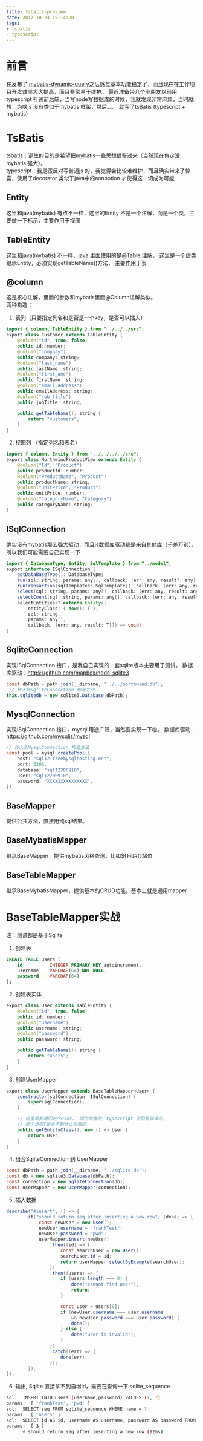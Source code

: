 ```yaml
---
title: tsbatis-preview
date: 2017-10-24 15:14:20
tags:
- tsbatis
- typescript
---
```

# 前言
在发布了 [mybatis-dynamic-query](https://github.com/wz2cool/mybatis-dynamic-query)之后感觉基本功能稳定了，而且现在在工作项目开发效率大大提高，而且非常易于维护。 最近准备带几个小朋友以前用typescript 打通前后端，当写node写数据库的时候，我就发现非常麻烦，当时就想，为啥js 没有类似于mybatis 框架，然后。。。 就写了tsBatis (typescript + mybatis)

# TsBatis
tsbatis：诞生的目的是希望把mybatis一些思想借鉴过来（当然现在肯定没mybatis 强大）。  
typescript：我是蛮反对写普通js 的，我觉得会比较难维护，而且确实带来了惊喜，使用了decorator 类似于java中的aonnotion 才使得这一切成为可能

## Entity
这里和java(mybatis) 有点不一样，这里的Entity 不是一个注解，而是一个类，主要做一下标示，主要作用于视图

## TableEntity
这里和java(mybatis) 不一样，java 里面使用的是@Table 注解， 这里是一个虚类继承Entity，必须实现getTableName()方法， 主要作用于表

## @column
这是核心注解，里面的参数和mybatis里面@Column注解类似。  
两种构造：  
1. 表列（只要指定列名和是否是一个key，是否可以插入）
```java
import { column, TableEntity } from "../../../src";
export class Customer extends TableEntity {
    @column("id", true, false)
    public id: number;
    @column("compnay")
    public company: string;
    @column("last_name")
    public lastName: string;
    @column("first_ame")
    public firstName: string;
    @column("email_address")
    public emailAddress: string;
    @column("job_title")
    public jobTitle: string;

    public getTableName(): string {
        return "customers";
    }
}
```
2. 视图列 （指定列名和表名）
```java
import { column, Entity } from "../../../../src";
export class NorthwindProductView extends Entity {
    @column("Id", "Product")
    public productId: number;
    @column("ProductName", "Product")
    public productName: string;
    @column("UnitPrice", "Product")
    public unitPrice: number;
    @column("CategoryName", "Category")
    public categoryName: string;
}
```

## ISqlConnection
确实没有mybatis那么强大驱动，而且js数据库驱动都是来自其他库（千差万别），所以我们可能需要自己实现一下
```java
import { DatabaseType, Entity, SqlTemplate } from "../model";
export interface ISqlConnection {
    getDataBaseType(): DatabaseType;
    run(sql: string, params: any[], callback: (err: any, result?: any) => void);
    runTransaction(sqlTemplates: SqlTemplate[], callback: (err: any, result: any[]) => void);
    select(sql: string, params: any[], callback: (err: any, result: any[]) => void);
    selectCount(sql: string, params: any[], callback: (err: any, result: number) => void);
    selectEntities<T extends Entity>(
        entityClass: { new(): T },
        sql: string,
        params: any[],
        callback: (err: any, result: T[]) => void);
}
```

## SqliteConnection
实现ISqlConnection 接口，是我自己实现的一套sqlite版本主要用于测试。
数据库驱动：https://github.com/mapbox/node-sqlite3
```java
const dbPath = path.join(__dirname, "../../northwind.db");
 // 传入到SqliteConnection 构造方法
this.sqlitedb = new sqlite3.Database(dbPath);
```

## MysqlConnection
实现ISqlConnection 接口，mysql 用途广泛，当然要实现一下啦。
数据库驱动：https://github.com/mysqljs/mysql
```java
// 传入到MysqlConnection 构造方法
const pool = mysql.createPool({
    host: "sql12.freemysqlhosting.net",
    port: 3306,
    database: "sql12200910",
    user: "sql12200910",
    password: "XXXXXXXXXXXXXXX",
});
```

## BaseMapper
提供公共方法，直接用纯sql结果。

## BaseMybatisMapper
继承BaseMapper，提供mybatis风格查询，比如${}和#{}站位

## BaseTableMapper
继承BaseMybatisMapper，提供基本的CRUD功能，基本上就是通用mapper

# BaseTableMapper实战
注：测试都是基于Sqlite
1. 创建表
```sql
CREATE TABLE users (
    id          INTEGER PRIMARY KEY autoincrement,
    username    VARCHAR(64) NOT NULL,
    password    VARCHAR(64)
);
```
2. 创建表实体
```java
export class User extends TableEntity {
    @column("id", true, false)
    public id: number;
    @column("username")
    public username: string;
    @column("password")
    public password: string;

    public getTableName(): string {
        return "users";
    }
}
```
3. 创建UserMapper
```java
export class UserMapper extends BaseTableMapper<User> {
    constructor(sqlConnection: ISqlConnection) {
        super(sqlConnection);
    }

    // 这里需要返回这个User， 因为你懂的，typescript 泛型是编译的，
    // 那个泛型T是拿不到什么东西的
    public getEntityClass(): new () => User {
        return User;
    }
}
```
4. 组合SqliteConnection 到 UserMapper
```java
const dbPath = path.join(__dirname, "../sqlite.db");
const db = new sqlite3.Database(dbPath);
const connection = new SqliteConnection(db);
const userMapper = new UserMapper(connection);
```

5. 插入数据
```java
describe("#insert", () => {
        it("should return seq after inserting a new row", (done) => {
            const newUser = new User();
            newUser.username = "frankTest";
            newUser.password = "pwd";
            userMapper.insert(newUser)
                .then((id) => {
                    const searchUser = new User();
                    searchUser.id = id;
                    return userMapper.selectByExample(searchUser);
                })
                .then((users) => {
                    if (users.length === 0) {
                        done("cannot find user");
                        return;
                    }

                    const user = users[0];
                    if (newUser.username === user.username
                        && newUser.password === user.password) {
                        done();
                    } else {
                        done("user is invalid");
                    }
                })
                .catch((err) => {
                    done(err);
                });
        });
});
```
6. 输出, Sqlite 直接拿不到自增id，需要在查询一下 sqlite_sequence
```bash
sql:  INSERT INTO users (username,password) VALUES (?, ?)
params:  [ 'frankTest', 'pwd' ]
sql:  SELECT seq FROM sqlite_sequence WHERE name = ?
params:  [ 'users' ]
sql:  SELECT id AS id, username AS username, password AS password FROM users WHERE id = ?
params:  [ 3 ]
      √ should return seq after inserting a new row (92ms)
```